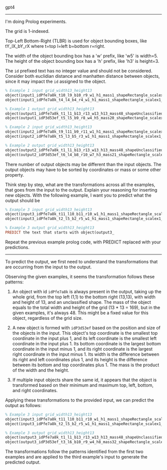 gpt4

---

I'm doing Prolog experiments.


The grid is 1-indexed.


Top-Left Bottom-Right (TLBR) is used for object bounding boxes, like tY_lX_bY_rX where t=top l=left b=bottom r=right.


The width of the object bounding box has a 'w' prefix, like 'w5' is width=5.
The height of the object bounding box has a 'h' prefix, like 'h3' is height=3.


The `id` prefixed text has no integer value and should not be considered.
Consider both euclidian distance and manhatten distance between objects, since it may impact the `id` assigned to the object.


```prolog
% Example 1 input grid_width13_height13
object(input1_idPfe7a8k_t10_l9_b10_r9_w1_h1_mass1_shapeRectangle_scalex1_scaley1, transform(all)).
object(input1_idPfe7a8k_t4_l4_b4_r4_w1_h1_mass1_shapeRectangle_scalex1_scaley1, transform(all)).

% Example 1 output grid_width13_height13
object(output1_idPfe7a8k_t1_l1_b13_r13_w13_h13_mass48_shapeUnclassified_scaleUnknown, transform(all)).
object(output1_idP3d53ef_t5_l5_b9_r8_w4_h5_mass20_shapeRectangle_scalex4_scaley5, transform(all)).

% Example 2 input grid_width13_height13
object(input2_idPfe7a8k_t9_l11_b9_r11_w1_h1_mass1_shapeRectangle_scalex1_scaley1, transform(all)).
object(input2_idPfe7a8k_t5_l3_b5_r3_w1_h1_mass1_shapeRectangle_scalex1_scaley1, transform(all)).

% Example 2 output grid_width13_height13
object(output2_idPfe7a8k_t1_l1_b13_r13_w13_h13_mass48_shapeUnclassified_scaleUnknown, transform(all)).
object(output2_idP3d53ef_t6_l4_b8_r10_w7_h3_mass21_shapeRectangle_scalex7_scaley3, transform(all)).
```
There number of output objects may be different than the input objects.
The output objects may have to be sorted by coordinates or mass or some other property.


Think step by step, what are the transformations across all the examples, that goes from the input to the output. Explain your reasoning for inserting new objects.
With the following example, I want you to predict what the output should be


```prolog
% Example 3 input grid_width13_height13
object(input3_idPfe7a8k_t11_l10_b11_r10_w1_h1_mass1_shapeRectangle_scalex1_scaley1, transform(all)).
object(input3_idPfe7a8k_t2_l5_b2_r5_w1_h1_mass1_shapeRectangle_scalex1_scaley1, transform(all)).

% Example 3 output grid_width13_height13
PREDICT the text that starts with object(output3_
```
Repeat the previous example prolog code, with PREDICT replaced with your predictions.

---

To predict the output, we first need to understand the transformations that are occurring from the input to the output.

Observing the given examples, it seems the transformation follows these patterns:

1. An object with id `idPfe7a8k` is always present in the output, taking up the whole grid, from the top left (1,1) to the bottom right (13,13), with width and height of 13, and an unclassified shape. The mass of the object equals to the total width and height of the grid (13 * 13 = 169), but in the given examples, it's always 48. This might be a fixed value for this object, regardless of the grid size.

2. A new object is formed with `idP3d53ef` based on the position and size of the objects in the input. This object's top coordinate is the smallest top coordinate in the input plus 1, and its left coordinate is the smallest left coordinate in the input plus 1. Its bottom coordinate is the largest bottom coordinate in the input minus 1, and its right coordinate is the largest right coordinate in the input minus 1. Its width is the difference between its right and left coordinates plus 1, and its height is the difference between its bottom and top coordinates plus 1. The mass is the product of the width and the height.

3. If multiple input objects share the same id, it appears that the object is transformed based on their minimum and maximum top, left, bottom, and right coordinates.

Applying these transformations to the provided input, we can predict the output as follows:

```prolog
% Example 3 input grid_width13_height13
object(input3_idPfe7a8k_t11_l10_b11_r10_w1_h1_mass1_shapeRectangle_scalex1_scaley1, transform(all)).
object(input3_idPfe7a8k_t2_l5_b2_r5_w1_h1_mass1_shapeRectangle_scalex1_scaley1, transform(all)).

% Example 3 output grid_width13_height13
object(output3_idPfe7a8k_t1_l1_b13_r13_w13_h13_mass48_shapeUnclassified_scaleUnknown, transform(all)).
object(output3_idP3d53ef_t3_l6_b10_r9_w4_h8_mass32_shapeRectangle_scalex4_scaley8, transform(all)).
```
The transformations follow the patterns identified from the first two examples and are applied to the third example's input to generate the predicted output.

